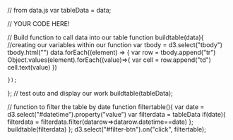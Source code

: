 // from data.js
var tableData = data;

// YOUR CODE HERE!

// Build function to call data into our table
function buildtable(data){
    //creating our variables within our function
    var tbody = d3.select("tbody")
    tbody.html("")
    data.forEach((element) => {
    var row = tbody.append("tr")
    Object.values(element).forEach((value)=>{
        var cell = row.append("td")
        cell.text(value) 
    })

    });
};
// test outo and display our work
buildtable(tableData);

// function to filter the table by date
function filtertable(){
    var date = d3.select("#datetime").property("value")
    var filterdata = tableData
    if(date){
        filterdata = filterdata.filter(datarow=>datarow.datetime==date)
    };
buildtable(filterdata)
};
d3.select("#filter-btn").on("click", filtertable);
